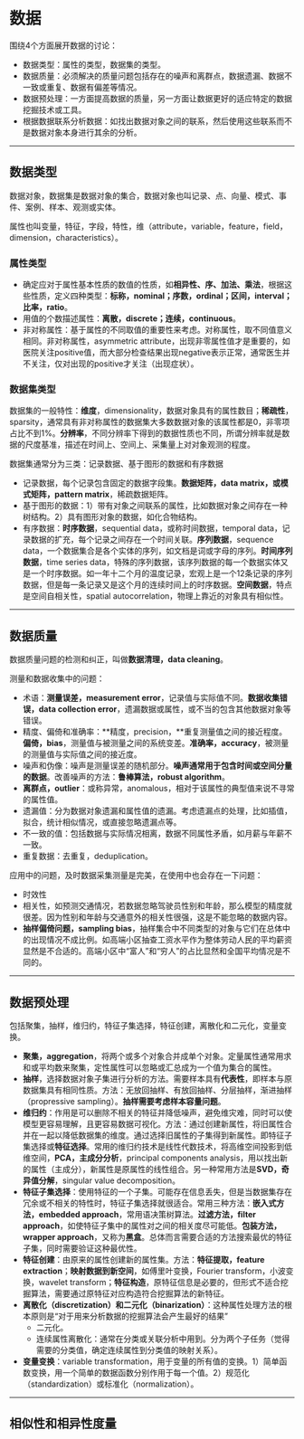 # 数据

围绕4个方面展开数据的讨论：

- 数据类型：属性的类型，数据集的类型。
- 数据质量：必须解决的质量问题包括存在的噪声和离群点，数据遗漏、数据不一致或重复、数据有偏差等情况。
- 数据预处理：一方面提高数据的质量，另一方面让数据更好的适应特定的数据挖掘技术或工具。
- 根据数据联系分析数据：如找出数据对象之间的联系，然后使用这些联系而不是数据对象本身进行其余的分析。

---

## 数据类型

数据对象，数据集是数据对象的集合，数据对象也叫记录、点、向量、模式、事件、案例、样本、观测或实体。

属性也叫变量，特征，字段，特性，维（attribute，variable，feature，field，	dimension，characteristics）。

### 属性类型

- 确定应对于属性基本性质的数值的性质，如**相异性、序、加法、乘法**，根据这些性质，定义四种类型：**标称，nominal；序数，ordinal；区间，interval；比率，ratio**。
- 用值的个数描述属性：**离散，discrete；连续，continuous**。
- 非对称属性：基于属性的不同取值的重要性来考虑。对称属性，取不同值意义相同。非对称属性，asymmetric attribute，出现非零属性值才是重要的，如医院关注positive值，而大部分检查结果出现negative表示正常，通常医生并不关注，仅对出现的positive才关注（出现症状）。

### 数据集类型

数据集的一般特性：**维度**，dimensionality，数据对象具有的属性数目；**稀疏性**，sparsity，通常具有非对称属性的数据集大多数数据对象的该属性都是0，非零项占比不到1%。**分辨率**，不同分辨率下得到的数据性质也不同，所谓分辨率就是数据的尺度基准，描述在时间上、空间上、采集量上对对象观测的程度。

数据集通常分为三类：记录数据、基于图形的数据和有序数据

- 记录数据，每个记录包含固定的数据字段集。**数据矩阵，data matrix，或模式矩阵，pattern matrix**，稀疏数据矩阵。
- 基于图形的数据：1）带有对象之间联系的属性，比如数据对象之间存在一种树结构。2）具有图形对象的数据，如化合物结构。
- 有序数据：**时序数据**，sequential data，或称时间数据，temporal data，记录数据的扩充，每个记录之间存在一个时间关联。**序列数据**，sequence data，一个数据集合是各个实体的序列，如文档是词或字母的序列。**时间序列数据**，time series data，特殊的序列数据，该序列数据的每一个数据实体又是一个时序数据。如一年十二个月的温度记录，宏观上是一个12条记录的序列数据，但是每一条记录又是这个月的连续时间上的时序数据。**空间数据**，特点是空间自相关性，spatial autocorrelation，物理上靠近的对象具有相似性。

---

## 数据质量

数据质量问题的检测和纠正，叫做**数据清理，data cleaning**。

测量和数据收集中的问题：

- 术语：**测量误差，measurement error**，记录值与实际值不同。**数据收集错误，data collection error**，遗漏数据或属性，或不当的包含其他数据对象等错误。
- 精度、偏倚和准确率：**精度，precision，**重复测量值之间的接近程度。**偏倚，bias**，测量值与被测量之间的系统变差。**准确率，accuracy**，被测量的测量值与实际值之间的接近度。
- 噪声和伪像：噪声是测量误差的随机部分。**噪声通常用于包含时间或空间分量的数据**。改善噪声的方法：**鲁棒算法，robust algorithm**。
- **离群点，outlier**：或称异常，anomalous，相对于该属性的典型值来说不寻常的属性值。
- 遗漏值：分为数据对象遗漏和属性值的遗漏。考虑遗漏点的处理，比如插值，拟合，统计相似情况，或直接忽略遗漏点等。
- 不一致的值：包括数据与实际情况相离，数据不同属性矛盾，如月薪与年薪不一致。
- 重复数据：去重复，deduplication。

应用中的问题，及时数据采集测量是完美，在使用中也会存在一下问题：

- 时效性
- 相关性，如预测交通情况，若数据忽略驾驶员性别和年龄，那么模型的精度就很差。因为性别和年龄与交通意外的相关性很强，这是不能忽略的数据内容。
- **抽样偏倚问题，sampling bias**，抽样集合中不同类型的对象与它们在总体中的出现情况不成比例。如高端小区抽查工资水平作为整体劳动人民的平均薪资显然是不合适的。高端小区中“富人”和“穷人”的占比显然和全国平均情况是不同的。

---

## 数据预处理

包括聚集，抽样，维归约，特征子集选择，特征创建，离散化和二元化，变量变换。

- **聚集，aggregation**，将两个或多个对象合并成单个对象。定量属性通常用求和或平均数来聚集，定性属性可以忽略或汇总成为一个值为集合的属性。
- **抽样**，选择数据对象子集进行分析的方法。需要样本具有**代表性**，即样本与原数据集具有相同性质。方法：无放回抽样、有放回抽样、分层抽样，渐进抽样（propressive sampling）。**抽样需要考虑样本容量问题**。
- **维归约**：作用是可以删除不相关的特征并降低噪声，避免维灾难，同时可以使模型更容易理解，且更容易数据可视化。方法：通过创建新属性，将旧属性合并在一起以降低数据集的维度。通过选择旧属性的子集得到新属性。即特征子集选择或**特征选择**。常用的维归约技术是线性代数技术，将高维空间投影到低维空间，**PCA，主成分分析**，principal components analysis，用以找出新的属性（主成分），新属性是原属性的线性组合。另一种常用方法是**SVD，奇异值分解**，singular value decomposition。
- **特征子集选择**：使用特征的一个子集。可能存在信息丢失，但是当数据集存在冗余或不相关的特性时，特征子集选择就很适合。常用三种方法：**嵌入式方法，embedded approach**，常用语决策树算法。**过滤方法，filter approach**，如使特征子集中的属性对之间的相关度尽可能低。**包装方法，wrapper approach**，又称为**黑盒**。总体而言需要合适的方法搜索最优的特征子集，同时需要验证这种最优性。
- **特征创建**：由原来的属性创建新的属性集。方法：**特征提取，feature extraction**；**映射数据到新空间**，如傅里叶变换，Fourier transform，小波变换，wavelet transform；**特征构造**，原特征信息是必要的，但形式不适合挖掘算法，需要通过原特征对应构造符合挖掘算法的新特征。
- **离散化（discretization）和二元化（binarization）**：这种属性处理方法的根本原则是“对于用来分析数据的挖掘算法会产生最好的结果”
  - 二元化。
  - 连续属性离散化：通常在分类或关联分析中用到。分为两个子任务（觉得需要的分类值，确定连续属性到分类值的映射关系）。
- **变量变换**：variable transformation，用于变量的所有值的变换。1）简单函数变换，用一个简单的数据函数分别作用于每一个值。2）规范化（standardization）或标准化（normalization）。

---

## 相似性和相异性度量





